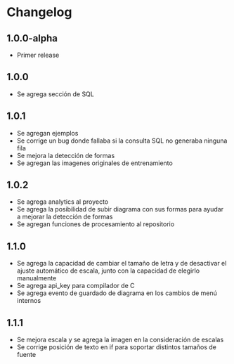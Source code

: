 # Changelog

## 1.0.0-alpha
- Primer release


## 1.0.0
- Se agrega sección de SQL


## 1.0.1
- Se agregan ejemplos
- Se corrige un bug donde fallaba si la consulta SQL no generaba ninguna fila
- Se mejora la detección de formas
- Se agregan las imagenes originales de entrenamiento


## 1.0.2
- Se agrega analytics al proyecto
- Se agrega la posibilidad de subir diagrama con sus formas para ayudar a mejorar la detección de formas
- Se agregan funciones de procesamiento al repositorio


## 1.1.0
- Se agrega la capacidad de cambiar el tamaño de letra y de desactivar el ajuste automático de escala, junto con la capacidad de elegirlo manualmente
- Se agrega api_key para compilador de C
- Se agrega evento de guardado de diagrama en los cambios de menú internos


## 1.1.1
- Se mejora escala y se agrega la imagen en la consideración de escalas
- Se corrige posición de texto en if para soportar distintos tamaños de fuente

